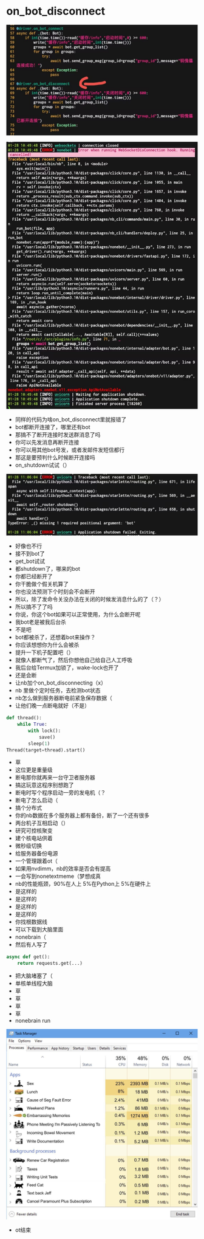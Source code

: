 # on_bot_disconnect

![1674876322125](image/on-bot-disconnect/1674876322125.jpg)

![1674876343614](image/on-bot-disconnect/1674876343614.jpg)

- 同样的代码为啥on_bot_disconnect里就报错了
- bot都断开连接了，哪里还有bot
- 那搞不了断开连接时发送群消息了吗
- 你可以先发消息再断开连接
- 你可以用其他bot号发，或者发邮件发短信都行
- 那这是要预判什么时候断开连接吗
- on_shutdown试试（）

![1674876513130](image/on-bot-disconnect/1674876513130.jpg)

- 好像也不行
- 接不到bot了
- get_bot试试
- 都shutdown了，哪来的bot
- 你都已经断开了
- 你干脆做个假关机算了
- 你也没法预测下个时刻会不会断开
- 所以，除了发命令关没办法在关闭的时候发消息什么的了（？）
- 所以搞不了了吗
- 你说，你这个bot如果可以正常使用，为什么会断开呢
- 我bot老是被我后台杀
- 不是吧
- bot都被杀了，还想着bot来操作？
- 你应该想想你为什么会被杀
- 提升一下机子配置吧（）
- 就像人都断气了，然后你想他自己给自己人工呼吸
- 我后台给Termux加锁了，wake-lock也开了
- 还是会断
- 让nb加个on_bot_disconnecting（x）
- nb 里做个定时任务，去检测bot状态
- nb怎么做到服务器断电前紧急保存数据（
- 让他们晚一点断电就好（不是）

```python
def thread():
    while True:
        with lock():
            save()
        sleep(1)
Thread(target=thread).start()
```

- 草
- 这位更是重量级
- 断电那你就再来一台守卫者服务器
- 搞这玩意这程序别想跑了
- 断电时写个程序启动一旁的发电机（？
- 断电了怎么启动（
- 搞个分布式
- 你的nb数据在多个服务器上都有备份，断了一个还有很多
- 两台机子互相启动（）
- 研究可控核聚变
- 建个核电站供着
- 微秒级切换
- 给服务器备份电源
- 一个管理跟着ot（
- 如果用nvdimm，nb的效率是否会有提高
- 一会写到nonetextmeme（梦想成真
- nb的性能瓶颈，90%在人上 5%在Python上 5%在硬件上
- 是这样的
- 是这样的
- 是这样的
- 是这样的
- 你找根数据线
- 可以下载到大脑里面
- nonebrain（
- 然后有人写了

```python
async def get():
    return requests.get(...)
```

- 把大脑堵塞了（
- 单核单线程大脑
- 草
- 草
- 草
- 草
- nonebrain run

![1674877046276](image/on-bot-disconnect/1674877046276.jpg)

- ot结束
